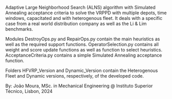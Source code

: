 Adaptive Large Neighborhood Search (ALNS) algorithm with Simulated Annealing acceptance criteria
to solve the VRPPD with multiple depots, time windows, capacitated and with heterogenous fleet.
It deals with a specific case from a real world distribution company as well as the Li & Lim benchmarks.

Modules DestroyOps.py and RepairOps.py contain the main heuristics as well as the required support
functions. OperatorSelection.py contains all weight and score update functions as well as
function to select heuristics. AcceptanceCriteria.py contains a simple Simulated Annealing 
acceptance function.

Folders HFVRP_Version and Dynamic_Version contain the Heterogenous Fleet and Dynamic versions, respectively, of the developed code.

By: João Moura, MSc. in Mechanical Engineering @ Instituto Superior Técnico, Lisbon, 2024
